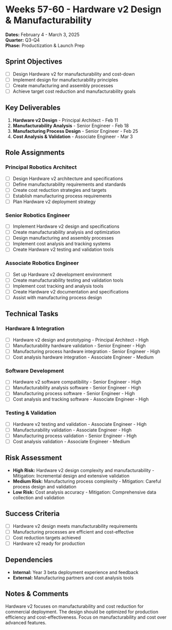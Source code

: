 # Weeks 57-60 - Hardware v2 Design & Manufacturability
**Dates:** February 4 - March 3, 2025  
**Quarter:** Q3-Q4  
**Phase:** Productization & Launch Prep

## Sprint Objectives
- [ ] Design Hardware v2 for manufacturability and cost-down
- [ ] Implement design for manufacturability principles
- [ ] Create manufacturing and assembly processes
- [ ] Achieve target cost reduction and manufacturability goals

## Key Deliverables
1. **Hardware v2 Design** - Principal Architect - Feb 11
2. **Manufacturability Analysis** - Senior Engineer - Feb 18
3. **Manufacturing Process Design** - Senior Engineer - Feb 25
4. **Cost Analysis & Validation** - Associate Engineer - Mar 3

## Role Assignments

### Principal Robotics Architect
- [ ] Design Hardware v2 architecture and specifications
- [ ] Define manufacturability requirements and standards
- [ ] Create cost reduction strategies and targets
- [ ] Establish manufacturing process requirements
- [ ] Plan Hardware v2 deployment strategy

### Senior Robotics Engineer
- [ ] Implement Hardware v2 design and specifications
- [ ] Create manufacturability analysis and optimization
- [ ] Design manufacturing and assembly processes
- [ ] Implement cost analysis and tracking systems
- [ ] Create Hardware v2 testing and validation tools

### Associate Robotics Engineer
- [ ] Set up Hardware v2 development environment
- [ ] Create manufacturability testing and validation tools
- [ ] Implement cost tracking and analysis tools
- [ ] Create Hardware v2 documentation and specifications
- [ ] Assist with manufacturing process design

## Technical Tasks

### Hardware & Integration
- [ ] Hardware v2 design and prototyping - Principal Architect - High
- [ ] Manufacturability hardware validation - Senior Engineer - High
- [ ] Manufacturing process hardware integration - Senior Engineer - High
- [ ] Cost analysis hardware integration - Associate Engineer - Medium

### Software Development
- [ ] Hardware v2 software compatibility - Senior Engineer - High
- [ ] Manufacturability analysis software - Senior Engineer - High
- [ ] Manufacturing process software - Senior Engineer - High
- [ ] Cost analysis and tracking software - Associate Engineer - High

### Testing & Validation
- [ ] Hardware v2 testing and validation - Associate Engineer - High
- [ ] Manufacturability validation - Associate Engineer - High
- [ ] Manufacturing process validation - Senior Engineer - High
- [ ] Cost analysis validation - Associate Engineer - Medium

## Risk Assessment
- **High Risk:** Hardware v2 design complexity and manufacturability - Mitigation: Incremental design and extensive validation
- **Medium Risk:** Manufacturing process complexity - Mitigation: Careful process design and validation
- **Low Risk:** Cost analysis accuracy - Mitigation: Comprehensive data collection and validation

## Success Criteria
- [ ] Hardware v2 design meets manufacturability requirements
- [ ] Manufacturing processes are efficient and cost-effective
- [ ] Cost reduction targets achieved
- [ ] Hardware v2 ready for production

## Dependencies
- **Internal:** Year 3 beta deployment experience and feedback
- **External:** Manufacturing partners and cost analysis tools

## Notes & Comments
Hardware v2 focuses on manufacturability and cost reduction for commercial deployment. The design should be optimized for production efficiency and cost-effectiveness. Focus on manufacturability and cost over advanced features.

